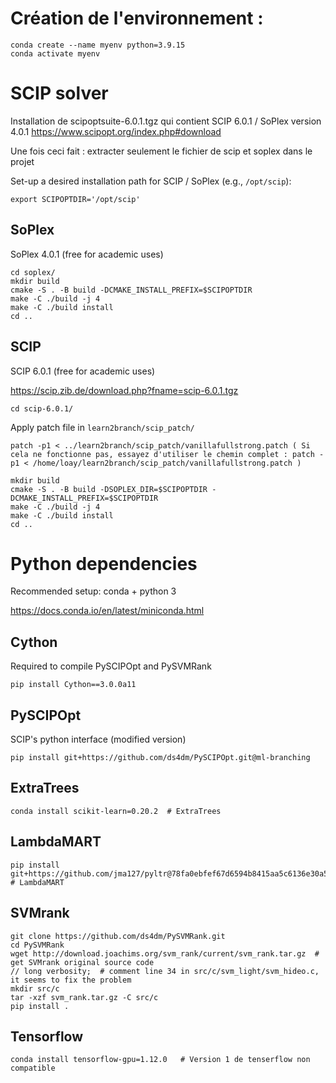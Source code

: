 # Création de l'environnement : 
```
conda create --name myenv python=3.9.15
conda activate myenv
```

# SCIP solver
Installation de scipoptsuite-6.0.1.tgz qui contient SCIP 6.0.1 / SoPlex version 4.0.1
https://www.scipopt.org/index.php#download

Une fois ceci fait : extracter seulement le fichier de scip et soplex dans le projet

Set-up a desired installation path for SCIP / SoPlex (e.g., `/opt/scip`):
```
export SCIPOPTDIR='/opt/scip'
```

## SoPlex

SoPlex 4.0.1 (free for academic uses)
```
cd soplex/
mkdir build
cmake -S . -B build -DCMAKE_INSTALL_PREFIX=$SCIPOPTDIR
make -C ./build -j 4
make -C ./build install
cd ..
```

## SCIP

SCIP 6.0.1 (free for academic uses)

https://scip.zib.de/download.php?fname=scip-6.0.1.tgz

```
cd scip-6.0.1/
```

Apply patch file in `learn2branch/scip_patch/`

```
patch -p1 < ../learn2branch/scip_patch/vanillafullstrong.patch ( Si cela ne fonctionne pas, essayez d'utiliser le chemin complet : patch -p1 < /home/loay/learn2branch/scip_patch/vanillafullstrong.patch ) 
```

```
mkdir build
cmake -S . -B build -DSOPLEX_DIR=$SCIPOPTDIR -DCMAKE_INSTALL_PREFIX=$SCIPOPTDIR
make -C ./build -j 4
make -C ./build install
cd ..
```

# Python dependencies

Recommended setup: conda + python 3

https://docs.conda.io/en/latest/miniconda.html

## Cython

Required to compile PySCIPOpt and PySVMRank
```
pip install Cython==3.0.0a11
```

## PySCIPOpt

SCIP's python interface (modified version)

```
pip install git+https://github.com/ds4dm/PySCIPOpt.git@ml-branching
```

## ExtraTrees
```
conda install scikit-learn=0.20.2  # ExtraTrees
```

## LambdaMART
```
pip install git+https://github.com/jma127/pyltr@78fa0ebfef67d6594b8415aa5c6136e30a5e3395  # LambdaMART
```

## SVMrank
```
git clone https://github.com/ds4dm/PySVMRank.git
cd PySVMRank
wget http://download.joachims.org/svm_rank/current/svm_rank.tar.gz  # get SVMrank original source code
// long verbosity;  # comment line 34 in src/c/svm_light/svm_hideo.c, it seems to fix the problem  
mkdir src/c
tar -xzf svm_rank.tar.gz -C src/c
pip install .
```

## Tensorflow
```
conda install tensorflow-gpu=1.12.0   # Version 1 de tenserflow non compatible 
```

